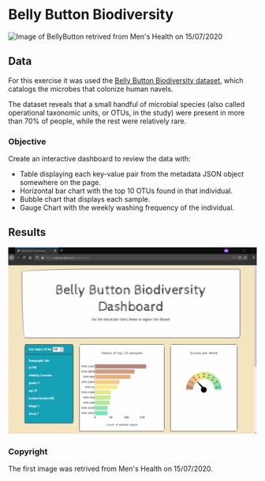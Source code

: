 # Belly Button Biodiversity

![Image of BellyButton retrived from Men's Health on 15/07/2020](https://hips.hearstapps.com/hmg-prod.s3.amazonaws.com/images/gettyimages-957754492-1564671211.jpg)

## Data 

For this exercise it was used the [Belly Button Biodiversity dataset](http://robdunnlab.com/projects/belly-button-biodiversity/), which catalogs the microbes that colonize human navels.

The dataset reveals that a small handful of microbial species (also called operational taxonomic units, or OTUs, in the study) were present in more than 70% of people, while the rest were relatively rare.

### Objective

Create an interactive dashboard to review the data with:

* Table displaying each key-value pair from the metadata JSON object somewhere on the page.
* Horizontal bar chart with the top 10 OTUs found in that individual.
* Bubble chart that displays each sample.
* Gauge Chart with the weekly washing frequency of the individual.

## Results

![Gif of the deployed site](Images/deployed_site.gif)

### Copyright

The first image was retrived from Men's Health on 15/07/2020.